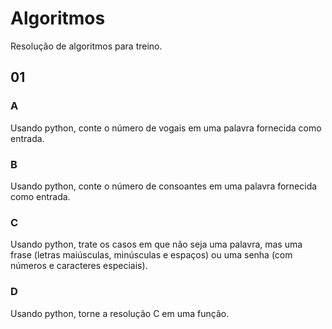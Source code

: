 # Algoritmos

Resolução de algoritmos para treino.

## 01

### A

Usando python, conte o número de vogais em uma palavra fornecida como entrada.

### B

Usando python, conte o número de consoantes em uma palavra fornecida como entrada.

### C

Usando python, trate os casos em que não seja uma palavra, mas uma frase (letras maiúsculas, minúsculas e espaços) ou uma senha (com números e caracteres especiais).

### D

Usando python, torne a resolução C em uma função.